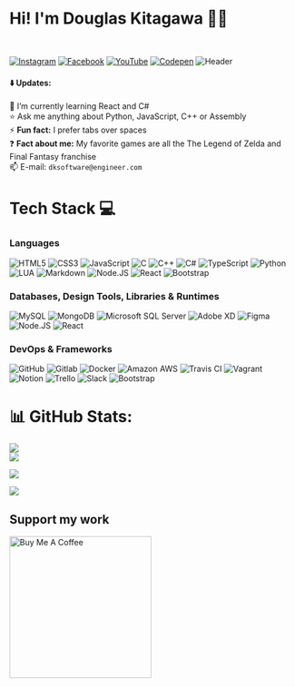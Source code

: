 # Hi! I'm Douglas Kitagawa 👋🏻
<br />

[![Instagram](https://img.shields.io/badge/Instagram-E4405F?style=for-the-badge&logo=instagram&logoColor=f7f0f7)](https://instagram.com/sdkitagawa) [![Facebook](https://img.shields.io/badge/facebook-287deb?style=for-the-badge&logo=facebook&logoColor=FFFFFF)](https://facebook.com/sdkitagawa) [![YouTube](https://img.shields.io/badge/youtube-FF0000?style=for-the-badge&logo=youtube&logoColor=FFFFFF)](https://youtube.com/@dkitagawa) [![Codepen](https://img.shields.io/badge/Codepen-000000?style=for-the-badge&logo=codepen&logoColor=FFFFFF)](https://codepen.io/dkitagawa)
![Header](https://i.ibb.co/Y0p9N5C/Github-Card.png)

#### ⬇️ Updates:

🦉 I’m currently learning React and C# <br />⭐ Ask me anything about Python, JavaScript, C++ or Assembly<br />⚡ **Fun fact:** I prefer tabs over spaces<br />❓ **Fact about me:** My favorite games are all the The Legend of Zelda and Final Fantasy franchise<br />📫 E-mail: `dksoftware@engineer.com`

<!-- @dkitagawa | Douglas Kitagawa -->


# Tech Stack 💻
### Languages
![HTML5](https://img.shields.io/badge/html5-%23E34F26.svg?style=for-the-badge&logo=html5&logoColor=white) ![CSS3](https://img.shields.io/badge/css3-%231572B6.svg?style=for-the-badge&logo=css3&logoColor=white) ![JavaScript](https://img.shields.io/badge/javascript-%23323330.svg?style=for-the-badge&logo=javascript&logoColor=%23F7DF1E) ![C](https://img.shields.io/badge/c-%2300599C.svg?style=for-the-badge&logo=c&logoColor=white) ![C++](https://img.shields.io/badge/c++-%2300599C.svg?style=for-the-badge&logo=c%2B%2B&logoColor=white) ![C#](https://img.shields.io/badge/c%20sharp-512BD4?style=for-the-badge&logo=csharp&logoColor=FFFFFF) ![TypeScript](https://img.shields.io/badge/TypeScript-3178C6?style=for-the-badge&logo=typescript&logoColor=FFFFFF) ![Python](https://img.shields.io/badge/python-3670A0?style=for-the-badge&logo=python&logoColor=ffdd54) ![LUA](https://img.shields.io/badge/lua-0844a6?style=for-the-badge&logo=lua&logoColor=FFFFFF) ![Markdown](https://img.shields.io/badge/markdown-%23000000.svg?style=for-the-badge&logo=markdown&logoColor=white) ![Node.JS](https://img.shields.io/badge/node.js-339933.svg?style=for-the-badge&logo=nodedotjs&logoColor=FFFFFF) ![React](https://img.shields.io/badge/react-00d2f7.svg?style=for-the-badge&logo=react&logoColor=FFFFFF) ![Bootstrap](https://img.shields.io/badge/bootstrap-7952B3.svg?style=for-the-badge&logo=bootstrap&logoColor=FFFFFF)

### Databases, Design Tools, Libraries & Runtimes
![MySQL](https://img.shields.io/badge/mysql-%2300f.svg?style=for-the-badge&logo=mysql&logoColor=white) ![MongoDB](https://img.shields.io/badge/MongoDB-%234ea94b.svg?style=for-the-badge&logo=mongodb&logoColor=white) ![Microsoft SQL Server](https://img.shields.io/badge/Microsoft%20SQL%20Server-%CC2927.svg?style=for-the-badge&logo=microsoftsqlserver&logoColor=white) ![Adobe XD](https://img.shields.io/badge/adobe%20xd-FF61F6?style=for-the-badge&logo=adobexd&logoColor=FFFFFF) ![Figma](https://img.shields.io/badge/figma-%23F24E1E.svg?style=for-the-badge&logo=figma&logoColor=white) ![Node.JS](https://img.shields.io/badge/node.js-339933.svg?style=for-the-badge&logo=nodedotjs&logoColor=FFFFFF) ![React](https://img.shields.io/badge/react-00d2f7.svg?style=for-the-badge&logo=react&logoColor=FFFFFF)

### DevOps & Frameworks
![GitHub](https://img.shields.io/badge/github-181717?style=for-the-badge&logo=github&logoColor=FFFFFF) ![Gitlab](https://img.shields.io/badge/gitlab-FC6D26?style=for-the-badge&logo=gitlab&logoColor=FFFFFF) ![Docker](https://img.shields.io/badge/docker-2496ED?style=for-the-badge&logo=docker&logoColor=FFFFFF) ![Amazon AWS](https://img.shields.io/badge/amazon%20aws-232F3E?style=for-the-badge&logo=amazonaws&logoColor=FFFFFF) ![Travis CI](https://img.shields.io/badge/travis%20ci-3EAAAF?style=for-the-badge&logo=travisci&logoColor=FFFFFF) ![Vagrant](https://img.shields.io/badge/vagrant-1868F2?style=for-the-badge&logo=vagrant&logoColor=FFFFFF) ![Notion](https://img.shields.io/badge/notion-%23000000.svg?style=for-the-badge&logo=notion&logoColor=white) ![Trello](https://img.shields.io/badge/trello-%23000000.svg?style=for-the-badge&logo=trello&logoColor=white) ![Slack](https://img.shields.io/badge/slack-4A154B.svg?style=for-the-badge&logo=slack&logoColor=white) ![Bootstrap](https://img.shields.io/badge/bootstrap-7952B3.svg?style=for-the-badge&logo=bootstrap&logoColor=FFFFFF)

# 📊 GitHub Stats:
![](https://github-readme-stats.vercel.app/api?username=sdkitagawa&theme=dark&hide_border=false&include_all_commits=false&count_private=false)<br/>
![](https://github-readme-streak-stats.herokuapp.com/?user=sdkitagawa&theme=dark&hide_border=false)<br/>

![](https://github-readme-stats.vercel.app/api/top-langs/?username=sdkitagawa&theme=dark&hide_border=false&include_all_commits=false&count_private=false&layout=compact)<br />

[![](https://visitcount.itsvg.in/api?id=sdkitagawa&icon=0&color=6)](https://visitcount.itsvg.in)

  ##  Support my work
 <a href="https://www.buymeacoffee.com/sdkitagawa" target="_blank"><img src="https://cdn.buymeacoffee.com/buttons/v2/arial-yellow.png" alt="Buy Me A Coffee" style="width: 250px !important" ></a>

